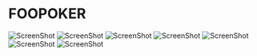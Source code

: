 FOOPOKER
========

![ScreenShot](http://i.imgur.com/uXpxK9xh.jpg)
![ScreenShot](http://i.imgur.com/EqLaiWoh.jpg)
![ScreenShot](http://i.imgur.com/J60ePoGh.jpg)
![ScreenShot](http://i.imgur.com/xtQPUYah.jpg)
![ScreenShot](http://i.imgur.com/ZVc8vzmh.jpg)
![ScreenShot](http://i.imgur.com/2VdYmAzh.jpg)
![ScreenShot](http://i.imgur.com/Y5TwmArh.jpg)
